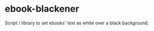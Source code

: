 ebook-blackener
===============

Script / library to set ebooks' text as white over a black background.
